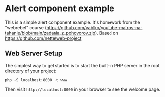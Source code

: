 Alert component example 
=================

This is a simple alert component example. It's homework from the "webrebel" course (https://github.com/yablko/youtube-matros-na-tahanie/blob/main/zadania_z_pohovorov.zip).
Based on https://github.com/nette/web-project


Web Server Setup
----------------

The simplest way to get started is to start the built-in PHP server in the root directory of your project:

	php -S localhost:8000 -t www

Then visit `http://localhost:8000` in your browser to see the welcome page.

